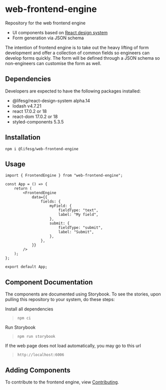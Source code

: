 # web-frontend-engine

Repository for the web frontend engine

-   UI components based on <a href="https://github.com/LifeSG/react-design-system" target="_blank" rel="noopener noreferrer">React design system</a>
-   Form generation via JSON schema

The intention of frontend engine is to take out the heavy lifting of form development and offer a collection of common fields so engineers can develop forms quickly. The form will be defined through a JSON schema so non-engineers can customise the form as well.

## Dependencies

Developers are expected to have the following packages installed:

-   @lifesg/react-design-system alpha.14
-   lodash v4.7.21
-   react 17.0.2 or 18
-   react-dom 17.0.2 or 18
-   styled-components 5.3.5

## Installation

`npm i @lifesg/web-frontend-engine`

## Usage

```tsx
import { FrontendEngine } from "web-frontend-engine";

const App = () => {
	return (
		<FrontendEngine
			data={{
				fields: {
					myField: {
						fieldType: "text",
						label: "My field",
					},
					submit: {
						fieldType: "submit",
						label: "Submit",
					},
				},
			}}
		/>
	);
};

export default App;
```

## Component Documentation

The components are documented using Storybook. To see the stories, upon pulling this repository to your system, do these steps:

Install all dependencies

> `npm ci`

Run Storybook

> `npm run storybook`

If the web page does not load automatically, you may go to this url

> `http://localhost:6006`

## Adding Components

To contribute to the frontend engine, view [Contributing](CONTRIBUTING.md).
